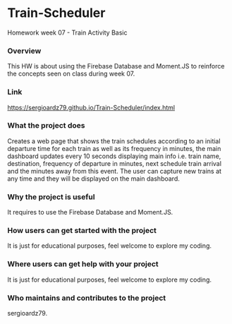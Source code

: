 # Train-Scheduler
Homework week 07 - Train Activity Basic

### Overview
This HW is about using the Firebase Database and Moment.JS to reinforce the concepts seen on class during week 07.

### Link
https://sergioardz79.github.io/Train-Scheduler/index.html

### What the project does
Creates a web page that shows the train schedules according to an initial departure time for each train as well as its frequency in minutes, the main dashboard updates every 10 seconds displaying main info i.e. train name, destination, frequency of departure in minutes, next schedule train arrival and the minutes away from this event. The user can capture new trains at any time and they will be displayed on the main dashboard.

### Why the project is useful
It requires to use the Firebase Database and Moment.JS.

### How users can get started with the project
It is just for educational purposes, feel welcome to explore my coding.

### Where users can get help with your project
It is just for educational purposes, feel welcome to explore my coding.

### Who maintains and contributes to the project
sergioardz79.
